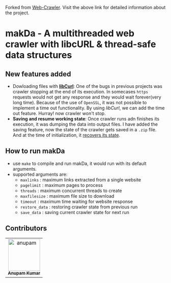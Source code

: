 Forked from [Web-Crawler](https://github.com/ShrutiKatpara/Web-Crawler).
Visit the above link for detailed information about the project.

# makDa - A multithreaded web crawler with libcURL & thread-safe data structures
## New features added
 - Dowloading files with [**libCurl**](https://curl.se/libcurl/): One of the bugs in previous projects was crawler stopping at the end of its execution. In somecases `https` requests would not get any response and they would wait forever(very long time). Because of the use of `OpenSSL`, it was not possible to implement a time out functionality. By using *libCurl*, we can add the time out feature. Hurray! now crawler won't stop.
 - **Saving and resume working state**: Once crawler runs adn finishes its execution, it was dumping the data into output files. I have added the saving feature, now the state of the crawler gets saved in a `.zip` file. And at the time of initialization, it <ins>recovers its state</ins>.

## How to run makDa
 - use `make` to compile and run makDa, it would run with its default arguments.
 - supported arguments are:
   - `maxlinks`     : maximum links extracted from a single website
   - `pagelimit`		: maximum pages to process
   - `threads`			: maximum concurrent threads to create
   - `maxfilesize`	: maximum file size to download
   - `timeout`			: maximum time waiting for website response
   - `restore_data` : restoring crawler state from previous run
   - `save_data`		: saving current crawler state for next run

## Contributors
<table><tr><td align="center">
        <a href="https://github.com/akcgjc007">
            <img src="https://avatars2.githubusercontent.com/u/56300182" width="100;" alt="anupam"/>
            <br />
            <sub><b>Anupam Kumar</b></sub>
        </a>
    </td></tr>
</table>   
   
